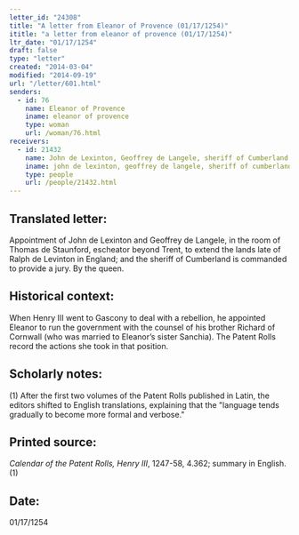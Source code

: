 ```yaml
---
letter_id: "24308"
title: "A letter from Eleanor of Provence (01/17/1254)"
ititle: "a letter from eleanor of provence (01/17/1254)"
ltr_date: "01/17/1254"
draft: false
type: "letter"
created: "2014-03-04"
modified: "2014-09-19"
url: "/letter/601.html"
senders:
  - id: 76
    name: Eleanor of Provence
    iname: eleanor of provence
    type: woman
    url: /woman/76.html
receivers:
  - id: 21432
    name: John de Lexinton, Geoffrey de Langele, sheriff of Cumberland
    iname: john de lexinton, geoffrey de langele, sheriff of cumberland
    type: people
    url: /people/21432.html
---
```

<h2> Translated letter:</h2>Appointment of John de Lexinton and Geoffrey de Langele, in the room of Thomas de Staunford, escheator beyond Trent, to extend the lands late of Ralph de Levinton in England; and the sheriff of Cumberland is commanded to provide a jury.
By the queen.
<h2 class="mt-4"> Historical context:</h2>When Henry III went to Gascony to deal with a rebellion, he appointed Eleanor to run the government with the counsel of his brother Richard of Cornwall (who was married to Eleanor’s sister Sanchia). The Patent Rolls record the actions she took in that position.
<h2 class="mt-4"> Scholarly notes:</h2>(1) After the first two volumes of the Patent Rolls published in Latin, the editors shifted to English translations, explaining that the "language tends gradually to become more formal and verbose."
<h2 class="mt-4"> Printed source:</h2><p><em>Calendar of the Patent Rolls, Henry III</em>, 1247-58, 4.362; summary in English.(1)</p><h2 class="mt-4"> Date:</h2>01/17/1254